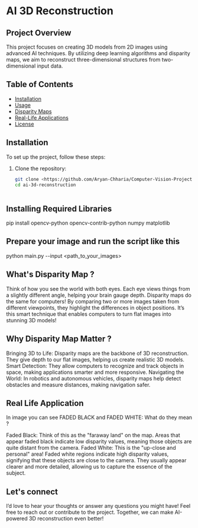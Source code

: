 # AI 3D Reconstruction

## Project Overview

This project focuses on creating 3D models from 2D images using advanced AI techniques. By utilizing deep learning algorithms and disparity maps, we aim to reconstruct three-dimensional structures from two-dimensional input data.

## Table of Contents

- [Installation](#installation)
- [Usage](#usage)
- [Disparity Maps](#disparity-maps)
- [Real-Life Applications](#real-life-applications)
- [License](#license)

## Installation

To set up the project, follow these steps:

1. Clone the repository:
   ```bash
   git clone <https://github.com/Aryan-Chharia/Computer-Vision-Projects/pull/222>
   cd ai-3d-reconstruction
 
## Installing Required Libraries 

pip install opencv-python opencv-contrib-python numpy matplotlib


## Prepare your image and run the script like this 

python main.py --input <path_to_your_images> 

## What's Disparity Map ?

Think of how you see the world with both eyes. Each eye views things from a slightly different angle, helping your brain gauge depth. 
Disparity maps do the same for computers! By comparing two or more images taken from different viewpoints, they highlight the differences in object positions. It’s this smart technique that enables computers to turn flat images into stunning 3D models!

## Why Disparity Map Matter ?

Bringing 3D to Life: Disparity maps are the backbone of 3D reconstruction. They give depth to our flat images, helping us create realistic 3D models.
Smart Detection: They allow computers to recognize and track objects in space, making applications smarter and more responsive.
Navigating the World: In robotics and autonomous vehicles, disparity maps help detect obstacles and measure distances, making navigation safer.

## Real Life Application 

In image you can see FADED BLACK and FADED WHITE: What do they mean ?

Faded Black: Think of this as the "faraway land" on the map. Areas that appear faded black indicate low disparity values, meaning those objects are quite distant from the camera. 
Faded White: This is the "up-close and personal" area! Faded white regions indicate high disparity values, signifying that these objects are close to the camera. They usually appear clearer and more detailed, allowing us to capture the essence of the subject.

## Let's connect

I’d love to hear your thoughts or answer any questions you might have! Feel free to reach out or contribute to the project. Together, we can make AI-powered 3D reconstruction even better!
